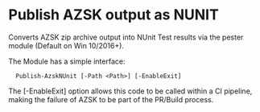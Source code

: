 # Publish AZSK output as NUNIT

Converts AZSK zip archive output into NUnit Test results via the pester module (Default on Win 10/2016+).

The Module has a simple interface:

      Publish-AzskNUnit [-Path <Path>] [-EnableExit] 

The [-EnableExit] option allows this code to be called within a CI pipeline, making the failure of AZSK to be part of the PR/Build process.